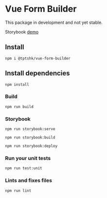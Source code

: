 # Vue Form Builder

This package in development and not yet stable.

Storybook [demo](https://tarasbilohan.github.io/vue-form-builder/)

## Install
```
npm i @tptshk/vue-form-builder
```

## Install dependencies
```
npm install
```

### Build
```
npm run build
```

### Storybook
```
npm run storybook:serve
```
```
npm run storybook:build
```
```
npm run storybook:deploy
```

### Run your unit tests
```
npm run test:unit
```

### Lints and fixes files
```
npm run lint
```
